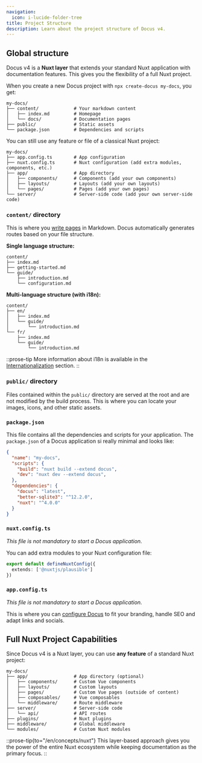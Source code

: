 ```yaml
---
navigation:
  icon: i-lucide-folder-tree
title: Project Structure
description: Learn about the project structure of Docus v4.
---
```


## Global structure

Docus v4 is a **Nuxt layer** that extends your standard Nuxt application with documentation features. This gives you the flexibility of a full Nuxt project.

When you create a new Docus project with `npx create-docus my-docs`, you get:

```
my-docs/
├── content/             # Your markdown content
│   ├── index.md         # Homepage
│   └── docs/            # Documentation pages
├── public/              # Static assets
└── package.json         # Dependencies and scripts
```

You can still use any feature or file of a classical Nuxt project:

```
my-docs/
├── app.config.ts        # App configuration
├── nuxt.config.ts       # Nuxt configuration (add extra modules, components, etc.)
├── app/                 # App directory
│   ├── components/      # Components (add your own components)
│   ├── layouts/         # Layouts (add your own layouts)
│   └── pages/           # Pages (add your own pages)
└── server/              # Server-side code (add your own server-side code)
```



### `content/` directory

This is where you [write pages](/en/concepts/edition) in Markdown. Docus automatically generates routes based on your file structure.

**Single language structure:**
```
content/
├── index.md
├── getting-started.md
└── guide/
    ├── introduction.md
    └── configuration.md
```

**Multi-language structure (with i18n):**
```
content/
├── en/
│   ├── index.md
│   └── guide/
│       └── introduction.md
└── fr/
    ├── index.md
    └── guide/
        └── introduction.md
```

::prose-tip
More information about i18n is available in the [Internationalization](/en/concepts/internationalization) section.
::

### `public/` directory

Files contained within the `public/` directory are served at the root and are not modified by the build process. This is where you can locate your images, icons, and other static assets.

### `package.json`

This file contains all the dependencies and scripts for your application. The `package.json` of 
a Docus application si really minimal and looks like:

```json [package.json]
{
  "name": "my-docs",
  "scripts": {
    "build": "nuxt build --extend docus",
    "dev": "nuxt dev --extend docus",
  },
  "dependencies": {
    "docus": "latest",
    "better-sqlite3": "^12.2.0",
    "nuxt": "^4.0.0"
  }
}
```

### `nuxt.config.ts`

*This file is not mandatory to start a Docus application.*

You can add extra modules to your Nuxt configuration file:

```typescript [nuxt.config.ts]
export default defineNuxtConfig({
  extends: ['@nuxtjs/plausible']
})
```

### `app.config.ts`

*This file is not mandatory to start a Docus application.*

This is where you can [configure Docus](/en/concepts/configuration) to fit your branding, handle SEO and adapt links and socials.

## Full Nuxt Project Capabilities

Since Docus v4 is a Nuxt layer, you can use **any feature** of a standard Nuxt project:

```
my-docs/
├── app/                 # App directory (optional)
│   ├── components/      # Custom Vue components
│   ├── layouts/         # Custom layouts
│   ├── pages/           # Custom Vue pages (outside of content)
│   ├── composables/     # Vue composables
│   └── middleware/      # Route middleware
├── server/              # Server-side code
│   └── api/             # API routes
├── plugins/             # Nuxt plugins
├── middleware/          # Global middleware
└── modules/             # Custom Nuxt modules
```

::prose-tip{to="/en/concepts/nuxt"}
This layer-based approach gives you the power of the entire Nuxt ecosystem while keeping documentation as the primary focus.
::
